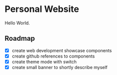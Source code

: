 # Personal Website

Hello World.

## Roadmap

- [x] create web development showcase components
- [x] create github references to components
- [x] create theme mode with switch
- [x] create small banner to shortly describe myself
